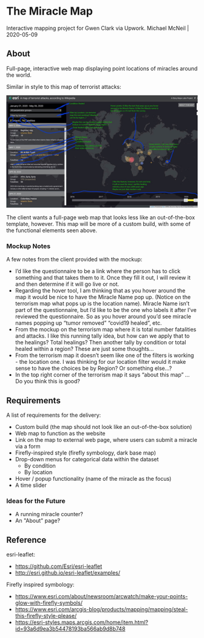 # The Miracle Map
Interactive mapping project for Gwen Clark via Upwork.
Michael McNeil | 2020-05-09
 
## About

Full-page, interactive web map displaying point locations of miracles around the world.

Similar in style to this map of terrorist attacks:

![miracle-map-mockup](https://github.com/mikus31/miracle-map/blob/master/images/mockup.jpeg "Miracle Map Mockup")

The client wants a full-page web map that looks less like an out-of-the-box template, however. This map will be more of a custom build, with some of the functional elements seen above.

### Mockup Notes

A few notes from the client provided with the mockup:

* I’d like the questionnaire to be a link where the person has to click something and that takes them to it. Once they fill it out, I will review it and then determine if it will go live or not.   
* Regarding the hover tool, I am thinking that as you hover around the map it would be nice to have the Miracle Name pop up. (Notice on the terrorism map what pops up is the location name). Miracle Name isn’t part of the questionnaire, but I’d like to be the one who labels it after I’ve reviewed the questionnaire. So as you hover around you’d see miracle names popping up “tumor removed”  “covid19 healed”, etc.
* From the mockup on the terrorism map where it is total number fatalities and attacks. I like this running tally idea, but how can we apply that to the healings? Total healings? Then another tally by condition or total healed within a region? These are just some thoughts…
* From the terrorism map it doesn’t seem like one of the filters is working - the location one. I was thinking for our location filter would it make sense to have the choices be by Region? Or something else…?
* In the top right corner of the terrorism map it says “about this map” … Do you think this is good?

## Requirements

A list of requirements for the delivery:

* Custom build (the map should not look like an out-of-the-box solution)
* Web map to function as the website
* Link on the map to external web page, where users can submit a miracle via a form
* Firefly-inspired style (firefly symbology, dark base map)
* Drop-down menus for categorical data within the dataset
  * By condition
  * By location
* Hover / popup functionality (name of the miracle as the focus)
* A time slider

### Ideas for the Future

* A running miracle counter?
* An "About" page?

## Reference

esri-leaflet:

* https://github.com/Esri/esri-leaflet
* http://esri.github.io/esri-leaflet/examples/

Firefly inspired symbology:

* https://www.esri.com/about/newsroom/arcwatch/make-your-points-glow-with-firefly-symbols/
* https://www.esri.com/arcgis-blog/products/mapping/mapping/steal-this-firefly-style-please/
* https://esri-styles.maps.arcgis.com/home/item.html?id=93a6d9ea3b54478193ba566ab9d8b748